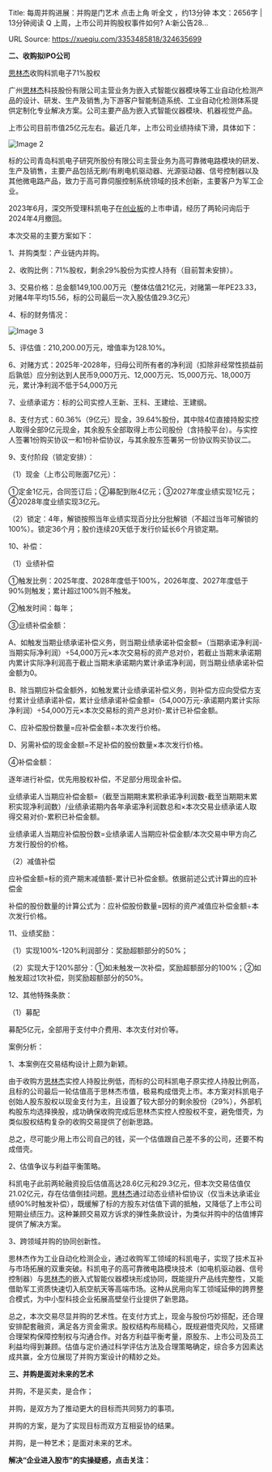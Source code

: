 Title: 每周并购进展：并购是门艺术 点击上角 听全文 ，约13分钟 本文：2656字 | 13分钟阅读 Q 上周，上市公司并购股权事件如何? A:新公告28... 

URL Source: https://xueqiu.com/3353485818/324635699

**二、收购拟IPO公司**

[思林杰](https://xueqiu.com/S/SH688115?from=status_stock_match)收购科凯电子71%股权

广州[思林杰](https://xueqiu.com/S/SH688115?from=status_stock_match)科技股份有限公司主营业务为嵌入式智能仪器模块等工业自动化检测产品的设计、研发、生产及销售,为下游客户智能制造系统、工业自动化检测体系提供定制化专业解决方案。公司主要产品为嵌入式智能仪器模块、机器视觉产品。

上市公司目前市值25亿元左右。最近几年，上市公司业绩持续下滑，具体如下：

![Image 2](https://xqimg.imedao.com/195354f096b39ae13fe88367.png!800.jpg)

标的公司青岛科凯电子研究所股份有限公司主营业务为高可靠微电路模块的研发、生产及销售，主要产品包括无刷/有刷电机驱动器、光源驱动器、信号控制器以及其他微电路产品，致力于高可靠伺服控制系统领域的技术创新，主要客户为军工企业。

2023年6月，深交所受理科凯电子在[创业板](https://xueqiu.com/S/SZ399606?from=status_stock_match)的上市申请，经历了两轮问询后于2024年4月撤回。

本次交易的主要方案如下：

1、并购类型：产业链内并购。

2、收购比例：71%股权，剩余29%股份为实控人持有（目前暂未安排）。

3、交易价格：总金额149,100.00万元（整体估值21亿元，对赌第一年PE23.33，对赌4年平均15.56，标的公司最后一次入股估值29.3亿元）

4、标的财务情况：

![Image 3](https://xqimg.imedao.com/195354f008739fe13fe79cfb.png!800.jpg)

5、评估值：210,200.00万元，增值率为128.10%。

6、对赌方式：2025年-2028年，归母公司所有者的净利润（扣除非经常性损益前后孰低）应分别达到人民币9,000万元、12,000万元、15,000万元、18,000万元，累计净利润不低于54,000万元

7、业绩承诺方：标的公司实控人王新、王科、王建绘、王建纲。

8、支付方式：60.36%（9亿元）现金，39.64%股份，其中除4位直接持股实控人取得全部9亿元现金，其余股东全部取得上市公司股份（含持股平台）。与实控人签署1份购买协议一和1份补偿协议，与其余股东签署另一份协议购买协议二。

9、支付阶段（锁定安排）：

（1）现金（上市公司账面7亿元）：

①定金1亿元，合同签订后；②募配到账4亿元；③2027年度业绩实现1亿元；④2028年度业绩实现3亿元。

（2）锁定：4年，解锁按照当年业绩实现百分比分批解锁（不超过当年可解锁的100%）。锁定36个月；股价连续20天低于发行价延长6个月锁定期。

10、补偿：

（1）业绩补偿

①触发比例：2025年度、2028年度低于100%，2026年度、2027年度低于90%则触发；累计超过100%则不触发。

②触发时间：每年；

③业绩补偿金额：

A、如触发当期业绩承诺补偿义务，则当期业绩承诺补偿金额=（当期承诺净利润-当期实际净利润）÷54,000万元×本次交易标的资产总对价，若截止当期末承诺期内累计实际净利润高于截止当期末承诺期内累计承诺净利润，则当期业绩承诺补偿金额为0。

B、除当期应补偿金额外，如触发累计业绩承诺补偿义务，则补偿方应向受偿方支付累计业绩承诺补偿，累计业绩承诺补偿金额=（54,000万元-承诺期内累计实际净利润）÷54,000万元×本次交易标的资产总对价-累计已补偿金额。

C、应补偿股份数量=应补偿金额÷本次发行价格。

D、另需补偿的现金金额=不足补偿的股份数量×本次发行价格。

④补偿金额：

逐年进行补偿，优先用股权补偿，不足部分用现金补偿。

业绩承诺人当期应补偿金额=（截至当期期末累积承诺净利润数-截至当期期末累积实现净利润数）/业绩承诺期内各年承诺净利润数总和×本次交易业绩承诺人取得交易对价-累积已补偿金额。

业绩承诺人当期应补偿股份数=业绩承诺人当期应补偿金额/本次交易中甲方向乙方发行股份的价格。

（2）减值补偿

应补偿金额=标的资产期末减值额-累计已补偿金额。依据前述公式计算出的应补偿金

补偿的股份数量的计算公式为：应补偿股份数量=因标的资产减值应补偿金额÷本次发行价格。

11、业绩奖励：

（1）实现100%-120%利润部分：奖励超额部分的50%；

（2）实现大于120%部分：①如未触发一次补偿，奖励超额部分的100%；②如触发超过1次补偿，则奖励超额部分的50%。

12、其他特殊条款：

（1）募配

募配5亿元，全部用于支付中介费用、本次支付对价等。

案例分析：

1、本案例在交易结构设计上颇为新颖。

由于收购方[思林杰](https://xueqiu.com/S/SH688115?from=status_stock_match)实控人持股比例低，而标的公司科凯电子原实控人持股比例高，且标的公司最后一轮估值高于思林杰市值，极易构成借壳上市。本方案对科凯电子创始人股东股权以现金支付为主，且设置了较大部分的剩余股份（29%），外部机构股东均选择换股，成功确保收购完成后思林杰实控人控股权不变，避免借壳，为类似股权结构复杂的收购交易提供了创新思路。

总之，尽可能少用上市公司自己的钱，买一个估值跟自己差不多的公司，还要不构成借壳。

2、估值争议与利益平衡策略。

科凯电子此前两轮融资投后估值高达28.6亿元和29.3亿元，但本次交易估值仅21.02亿元，存在估值倒挂问题。[思林杰](https://xueqiu.com/S/SH688115?from=status_stock_match)通过动态业绩补偿协议（仅当未达承诺业绩90%时触发补偿），既缓解了标的方股东对估值下调的抵触，又降低了上市公司短期业绩压力。这种兼顾交易双方诉求的弹性条款设计，为类似并购中的估值博弈提供了解决方案。

3、跨领域并购的协同创新性。

思林杰作为工业自动化检测企业，通过收购军工领域的科凯电子，实现了技术互补与市场拓展的双重突破。科凯电子的高可靠微电路模块技术（如电机驱动器、信号控制器）与[思林杰](https://xueqiu.com/S/SH688115?from=status_stock_match)的嵌入式智能仪器模块形成协同，既能提升产品线完整性，又能借助军工资质快速切入航空航天等高端市场。这种从民用向军工领域延伸的跨界整合模式，为中小型科技企业拓展高壁垒行业提供了新思路。

总之，本次交易尽显并购的艺术性。在支付方式上，现金与股份巧妙搭配，还合理安排配套融资，满足各方资金需求。股权结构布局精心，既规避借壳风险，又搭建合理架构保障控制权与沟通合作。对各方利益平衡考量，原股东、上市公司及员工利益均得到兼顾。估值与定价通过科学评估方法及合理策略确定，综合多方因素达成共赢，全方位展现了并购方案设计的精妙之处。

**三、并购是面对未来的艺术**

并购，不是买卖，是合作；

并购，是双方为了推动更大的目标而共同努力的事项。

并购的方案，是为了实现目标而双方互相妥协的结果。

并购，是一种艺术；是面对未来的艺术。

**解决“企业进入股市”的实操疑惑，点击关注：**





